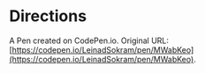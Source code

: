 # Directions

A Pen created on CodePen.io. Original URL: [https://codepen.io/LeinadSokram/pen/MWabKeo](https://codepen.io/LeinadSokram/pen/MWabKeo).


